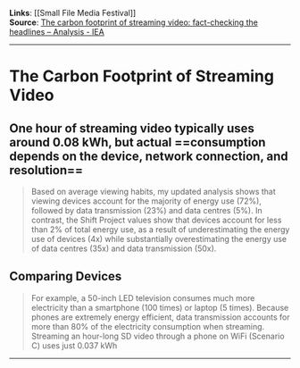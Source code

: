 
**Links**: [[Small File Media Festival]]<br>
**Source**: [The carbon footprint of streaming video: fact-checking the headlines – Analysis - IEA](https://www.iea.org/commentaries/the-carbon-footprint-of-streaming-video-fact-checking-the-headlines)

___
# The Carbon Footprint of Streaming Video
## One hour of streaming video typically uses around 0.08 kWh, but actual ==consumption depends on the device, network connection, and resolution==

>Based on average viewing habits, my updated analysis shows that viewing devices account for the majority of energy use (72%), followed by data transmission (23%) and data centres (5%). In contrast, the Shift Project values show that devices account for less than 2% of total energy use, as a result of underestimating the energy use of devices (4x) while substantially overestimating the energy use of data centres (35x) and data transmission (50x).


## Comparing Devices

>For example, a 50-inch LED television consumes much more electricity than a smartphone (100 times) or laptop (5 times). Because phones are extremely energy efficient, data transmission accounts for more than 80% of the electricity consumption when streaming. Streaming an hour-long SD video through a phone on WiFi (Scenario C) uses just 0.037 kWh
___

